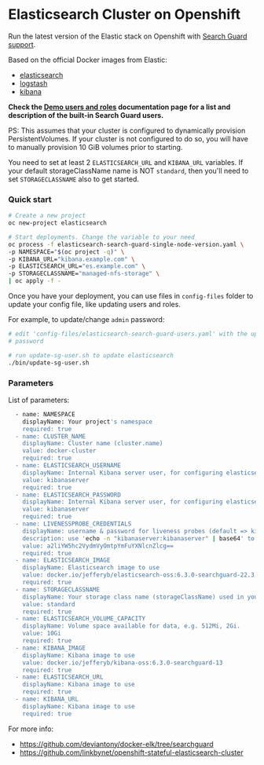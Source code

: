 
# Elasticsearch Cluster on Openshift

Run the latest version of the Elastic stack on Openshift with [Search Guard support](https://github.com/floragunncom/search-guard).

Based on the official Docker images from Elastic:

* [elasticsearch](https://github.com/elastic/elasticsearch-docker)
* [logstash](https://github.com/elastic/logstash-docker)
* [kibana](https://github.com/elastic/kibana-docker)

**Check the [Demo users and roles](http://docs.search-guard.com/latest/demo-users-roles) documentation page for a list
and description of the built-in Search Guard users.**

PS: This assumes that your cluster is configured to dynamically provision PersistentVolumes.
If your cluster is not configured to do so, you will have to manually provision
10 GiB volumes prior to starting.

You need to set at least 2 `ELASTICSEARCH_URL` and `KIBANA_URL` variables.
If your default storageClassName name is NOT `standard`, then you'll need to set
`STORAGECLASSNAME` also to get started.

### Quick start

```bash
# Create a new project
oc new-project elasticsearch

# Start deployments. Change the variable to your need
oc process -f elasticsearch-search-guard-single-node-version.yaml \
-p NAMESPACE="$(oc project -q)" \
-p KIBANA_URL="kibana.example.com" \
-p ELASTICSEARCH_URL="es.example.com" \
-p STORAGECLASSNAME="managed-nfs-storage" \
| oc apply -f -

```

Once you have your deployment, you can use files in `config-files` folder to
update your config file, like updating users and roles.

For example, to update/change `admin` password:

```bash
# edit 'config-files/elasticsearch-search-guard-users.yaml' with the updated
# password

# run update-sg-user.sh to update elasticsearch
./bin/update-sg-user.sh

```

### Parameters

List of parameters:

```bash
  - name: NAMESPACE
    displayName: Your project's namespace
    required: true 
  - name: CLUSTER_NAME
    displayName: Cluster name (cluster.name)
    value: docker-cluster
    required: true 
  - name: ELASTICSEARCH_USERNAME
    displayName: Internal Kibana server user, for configuring elasticsearch.username in kibana.yml
    value: kibanaserver
    required: true 
  - name: ELASTICSEARCH_PASSWORD
    displayName: Internal Kibana server user, for configuring elasticsearch.password in kibana.yml
    value: kibanaserver
    required: true 
  - name: LIVENESSPROBE_CREDENTIALS
    displayName: username & password for liveness probes (default => kibanaserver:kibanaserver)
    description: use 'echo -n "kibanaserver:kibanaserver" | base64' to create the string. ref- https://stackoverflow.com/a/43948832
    value: a2liYW5hc2VydmVyOmtpYmFuYXNlcnZlcg==
    required: true 
  - name: ELASTICSEARCH_IMAGE
    displayName: Elasticsearch image to use
    value: docker.io/jefferyb/elasticsearch-oss:6.3.0-searchguard-22.3
    required: true 
  - name: STORAGECLASSNAME
    displayName: Your storage class name (storageClassName) used in your cluster
    value: standard
    required: true 
  - name: ELASTICSEARCH_VOLUME_CAPACITY
    displayName: Volume space available for data, e.g. 512Mi, 2Gi.
    value: 10Gi
    required: true 
  - name: KIBANA_IMAGE
    displayName: Kibana image to use
    value: docker.io/jefferyb/kibana-oss:6.3.0-searchguard-13
    required: true 
  - name: ELASTICSEARCH_URL
    displayName: Kibana image to use
    required: true 
  - name: KIBANA_URL
    displayName: Kibana image to use
    required: true 
```

For more info:

* https://github.com/deviantony/docker-elk/tree/searchguard
* https://github.com/linkbynet/openshift-stateful-elasticsearch-cluster

